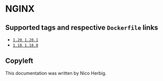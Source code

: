 # NGINX

## Supported tags and respective `Dockerfile` links

 * [`1.20`, `1.20.1`](https://github.com/nicoherbigio/docker-nginx/blob/master/1.20/debian/default/Dockerfile)
 * [`1.18`, `1.18.0`](https://github.com/nicoherbigio/docker-nginx/blob/master/1.18/debian/default/Dockerfile)

## Copyleft

This documentation was written by Nico Herbig.
